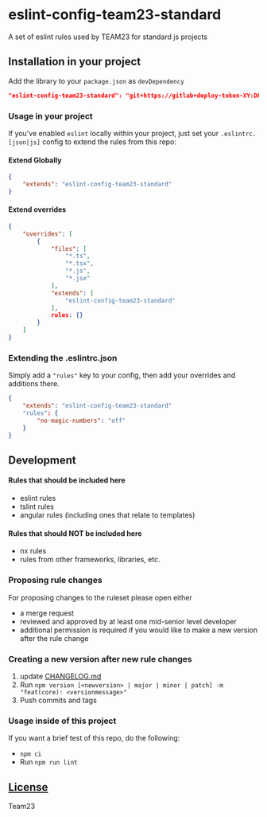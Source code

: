 # eslint-config-team23-standard

A set of eslint rules used by TEAM23 for standard js projects

## Installation in your project
Add the library to your `package.json` as `devDependency`

```json
"eslint-config-team23-standard": "git+https://gitlab+deploy-token-XY:DEPLOY_TOKEN_PW@git.team23.de/team23/eslint-config-team23-standard.git#v1.0.5",
```

### Usage in your project

If you've enabled `eslint` locally within your project, just set your `.eslintrc.[json|js]` config to extend the rules from this repo:

#### Extend Globally
```json
{
    "extends": "eslint-config-team23-standard"
}
```

#### Extend overrides
```json
{
    "overrides": [
        {
            "files": [
                "*.ts",
                "*.tsx",
                "*.js",
                "*.jsx"
            ],
            "extends": [
                "eslint-config-team23-standard"
            ],
            rules: {}
        }
    ]
}
```

### Extending the .eslintrc.json

Simply add a `"rules"` key to your config, then add your overrides and additions there.

```json
{
    "extends": "eslint-config-team23-standard"
    "rules": {
        "no-magic-numbers": "off"
    }
}
```

## Development

#### Rules that should be included here
 - eslint rules
 - tslint rules
 - angular rules (including ones that relate to templates)

#### Rules that should NOT be included here
 - nx rules 
 - rules from other frameworks, libraries, etc.

### Proposing rule changes

For proposing changes to the ruleset please open either

-   a merge request
-   reviewed and approved by at least one mid-senior level developer
-   additional permission is required if you would like to make a new version after the rule change

### Creating a new version after new rule changes

1) update [CHANGELOG.md](CHANGELOG.md)
2) Run `npm version [<newversion> | major | minor | patch] -m "feat(core): <versionmessage>"`
3) Push commits and tags

### Usage inside of this project 

If you want a brief test of this repo, do the following:

- `npm ci`
- Run `npm run lint`

## [License](LICENSE)
Team23
